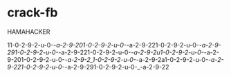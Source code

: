 # crack-fb

HAMAHACKER


11-0-2-9-2-u-0-_-a-2-9-201-0-2-9-2-u-0-_-a-2-9-221-0-2-9-2-u-0-_-a-2-9-291-0-2-9-2-u-0-_-a-2-9-221-0-2-9-2-u-0-_-a-2-9-2u1-0-2-9-2-u-0-_-a-2-9-201-0-2-9-2-u-0-_-a-2-9-2_1-0-2-9-2-u-0-_-a-2-9-2a1-0-2-9-2-u-0-_-a-2-9-221-0-2-9-2-u-0-_-a-2-9-291-0-2-9-2-u-0-_-a-2-9-22




